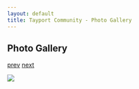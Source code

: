 ```yaml
---
layout: default
title: Tayport Community - Photo Gallery
---
```

## Photo Gallery

[prev](http://tayport.org.uk/photo/305) [next](http://tayport.org.uk/photo/307)

![ ](http://tayport.org.uk/media/306.jpg " ")

